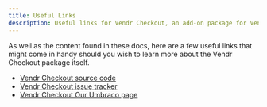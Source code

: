 ```yaml
---
title: Useful Links
description: Useful links for Vendr Checkout, an add-on package for Vendr, the eCommerce solution for Umbraco.
---
```


As well as the content found in these docs, here are a few useful links that might come in handy should you wish to learn more about the Vendr Checkout package itself.

* [Vendr Checkout source code](https://github.com/vendrhub/vendr-checkout)
* [Vendr Checkout issue tracker](https://github.com/vendrhub/vendr-checkout/issues)
* [Vendr Checkout Our Umbraco page](https://our.umbraco.com/packages/backoffice-extensions/vendr-checkout/)